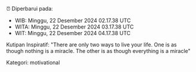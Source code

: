 ⏰ Diperbarui pada:
- WIB: Minggu, 22 Desember 2024 02.17.38 UTC
- WITA: Minggu, 22 Desember 2024 03.17.38 UTC
- WIT: Minggu, 22 Desember 2024 04.17.38 UTC

Kutipan Inspiratif:
"There are only two ways to live your life. One is as though nothing is a miracle. The other is as though everything is a miracle"


Kategori: motivational

